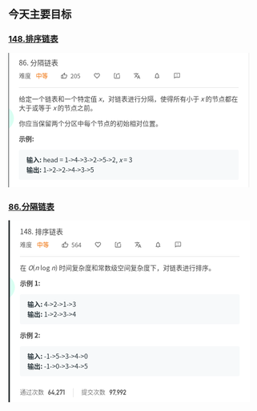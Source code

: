 ## 今天主要目标

### [148.排序链表](https://leetcode-cn.com/problems/sort-list/)
![partition-list](./today/images/partition-list.png)

### [86.分隔链表](https://leetcode-cn.com/problems/partition-list/)
![sort-list](./today/images/sort-list.png)
